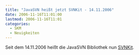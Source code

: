 ```yaml
---
title: "JavaSVN heißt jetzt SVNKit - 14.11.2006"
date: 2006-11-16T11:01:00
lastmod: 2006-11-16T11:01
categories:
  - SKM
  - Neuigkeiten
---
```

Seit dem 14.11.2006 heißt die JavaSVN Bibliothek nun <a href="http://www.svnkit.com"  title="http://www.svnkit.com">SVNKit</a>.
